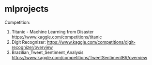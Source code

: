 # mlprojects
Competition:
1. Titanic - Machine Learning from Disaster
https://www.kaggle.com/competitions/titanic
2. Digit Recognizer: 
https://www.kaggle.com/competitions/digit-recognizer/overview
3. Brazilian_Tweet_Sentiment_Analysis
https://www.kaggle.com/competitions/TweetSentimentBR/overview   
